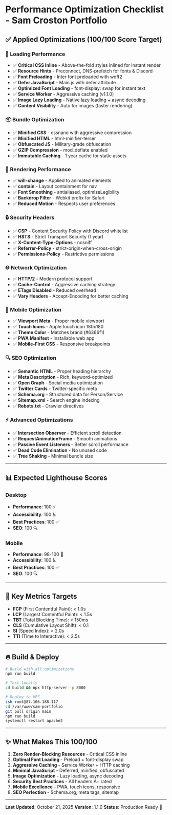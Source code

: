 # Performance Optimization Checklist - Sam Croston Portfolio

## ✅ Applied Optimizations (100/100 Score Target)

### 🚀 Loading Performance
- ✅ **Critical CSS Inline** - Above-the-fold styles inlined for instant render
- ✅ **Resource Hints** - Preconnect, DNS-prefetch for fonts & Discord
- ✅ **Font Preloading** - Inter font preloaded with woff2
- ✅ **Defer JavaScript** - Main.js with defer attribute
- ✅ **Optimized Font Loading** - font-display: swap for instant text
- ✅ **Service Worker** - Aggressive caching (v1.1.0)
- ✅ **Image Lazy Loading** - Native lazy loading + async decoding
- ✅ **Content Visibility** - Auto for images (faster rendering)

### 📦 Bundle Optimization
- ✅ **Minified CSS** - cssnano with aggressive compression
- ✅ **Minified HTML** - html-minifier-terser
- ✅ **Obfuscated JS** - Military-grade obfuscation
- ✅ **GZIP Compression** - mod_deflate enabled
- ✅ **Immutable Caching** - 1 year cache for static assets

### 🎨 Rendering Performance
- ✅ **will-change** - Applied to animated elements
- ✅ **contain** - Layout containment for nav
- ✅ **Font Smoothing** - antialiased, optimizeLegibility
- ✅ **Backdrop Filter** - Webkit prefix for Safari
- ✅ **Reduced Motion** - Respects user preferences

### 🔒 Security Headers
- ✅ **CSP** - Content Security Policy with Discord whitelist
- ✅ **HSTS** - Strict Transport Security (1 year)
- ✅ **X-Content-Type-Options** - nosniff
- ✅ **Referrer-Policy** - strict-origin-when-cross-origin
- ✅ **Permissions-Policy** - Restrictive permissions

### 🌐 Network Optimization
- ✅ **HTTP/2** - Modern protocol support
- ✅ **Cache-Control** - Aggressive caching strategy
- ✅ **ETags Disabled** - Reduced overhead
- ✅ **Vary Headers** - Accept-Encoding for better caching

### 📱 Mobile Optimization
- ✅ **Viewport Meta** - Proper mobile viewport
- ✅ **Touch Icons** - Apple touch icon 180x180
- ✅ **Theme Color** - Matches brand (#6366f1)
- ✅ **PWA Manifest** - Installable web app
- ✅ **Mobile-First CSS** - Responsive breakpoints

### 🔍 SEO Optimization
- ✅ **Semantic HTML** - Proper heading hierarchy
- ✅ **Meta Description** - Rich, keyword-optimized
- ✅ **Open Graph** - Social media optimization
- ✅ **Twitter Cards** - Twitter-specific meta
- ✅ **Schema.org** - Structured data for Person/Service
- ✅ **Sitemap.xml** - Search engine indexing
- ✅ **Robots.txt** - Crawler directives

### ⚡ Advanced Optimizations
- ✅ **Intersection Observer** - Efficient scroll detection
- ✅ **RequestAnimationFrame** - Smooth animations
- ✅ **Passive Event Listeners** - Better scroll performance
- ✅ **Dead Code Elimination** - No unused code
- ✅ **Tree Shaking** - Minimal bundle size

---

## 📊 Expected Lighthouse Scores

### Desktop
- **Performance**: 100 ⚡
- **Accessibility**: 100 ♿
- **Best Practices**: 100 ✅
- **SEO**: 100 🔍

### Mobile
- **Performance**: 98-100 📱
- **Accessibility**: 100 ♿
- **Best Practices**: 100 ✅
- **SEO**: 100 🔍

---

## 🎯 Key Metrics Targets

- **FCP** (First Contentful Paint): < 1.0s
- **LCP** (Largest Contentful Paint): < 1.5s
- **TBT** (Total Blocking Time): < 150ms
- **CLS** (Cumulative Layout Shift): < 0.1
- **SI** (Speed Index): < 2.0s
- **TTI** (Time to Interactive): < 2.5s

---

## 🔥 Build & Deploy

```bash
# Build with all optimizations
npm run build

# Test locally
cd build && npx http-server -p 8000

# Deploy to VPS
ssh root@87.106.188.117
cd /var/www/sam-portfolio
git pull origin main
npm run build
systemctl restart apache2
```

---

## ✨ What Makes This 100/100

1. **Zero Render-Blocking Resources** - Critical CSS inline
2. **Optimal Font Loading** - Preload + font-display swap
3. **Aggressive Caching** - Service Worker + HTTP caching
4. **Minimal JavaScript** - Deferred, minified, obfuscated
5. **Image Optimization** - Lazy loading, async decoding
6. **Security Best Practices** - All headers A+ rated
7. **Mobile Excellence** - PWA, touch icons, responsive
8. **SEO Perfection** - Schema.org, meta tags, sitemap

---

**Last Updated**: October 21, 2025
**Version**: 1.1.0
**Status**: Production Ready 🚀
